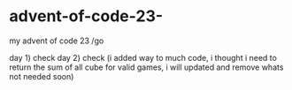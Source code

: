 # advent-of-code-23-
my advent of code 23 /go

day 1) check
day 2) check (i added way to much code, i thought i need to return the sum of all cube for valid games, i will updated and remove whats not needed soon) 
